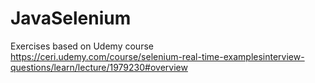 # JavaSelenium
Exercises based on Udemy course https://ceri.udemy.com/course/selenium-real-time-examplesinterview-questions/learn/lecture/1979230#overview
